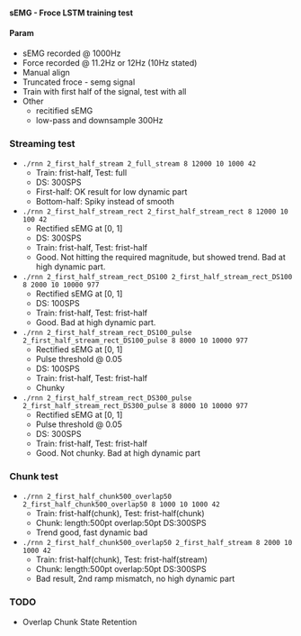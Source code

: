#### sEMG - Froce LSTM training test


#### Param
* sEMG recorded @ 1000Hz
* Force recorded @ 11.2Hz or 12Hz (10Hz stated)
* Manual align
* Truncated froce - semg signal
* Train with first half of the signal, test with all
* Other
  * recitified sEMG
  * low-pass and downsample 300Hz

### Streaming test
* `./rnn 2_first_half_stream 2_full_stream 8 12000 10 1000 42`
  * Train: frist-half, Test: full
  * DS: 300SPS
  * First-half: OK result for low dynamic part
  * Bottom-half: Spiky instead of smooth
* `./rnn 2_first_half_stream_rect 2_first_half_stream_rect 8 12000 10 100 42`
  * Rectified sEMG at [0, 1]
  * DS: 300SPS
  * Train: frist-half, Test: frist-half
  * Good. Not hitting the required magnitude, but showed trend. Bad at high dynamic part.
* `./rnn 2_first_half_stream_rect_DS100 2_first_half_stream_rect_DS100 8 2000 10 10000 977`
  * Rectified sEMG at [0, 1]
  * DS: 100SPS
  * Train: frist-half, Test: frist-half
  * Good. Bad at high dynamic part.
* `./rnn 2_first_half_stream_rect_DS100_pulse 2_first_half_stream_rect_DS100_pulse 8 8000 10 10000 977`
  * Rectified sEMG at [0, 1]
  * Pulse threshold @ 0.05
  * DS: 100SPS
  * Train: frist-half, Test: frist-half
  * Chunky
* `./rnn 2_first_half_stream_rect_DS300_pulse 2_first_half_stream_rect_DS300_pulse 8 8000 10 10000 977`
  * Rectified sEMG at [0, 1]
  * Pulse threshold @ 0.05
  * DS: 300SPS
  * Train: frist-half, Test: frist-half
  * Good. Not chunky. Bad at high dynamic part


### Chunk test
* `./rnn 2_first_half_chunk500_overlap50 2_first_half_chunk500_overlap50 8 1000 10 1000 42`
  * Train: frist-half(chunk), Test: frist-half(chunk)
  * Chunk: length:500pt overlap:50pt DS:300SPS
  * Trend good, fast dynamic bad
* `./rnn 2_first_half_chunk500_overlap50 2_first_half_stream 8 2000 10 1000 42`
  * Train: frist-half(chunk), Test: frist-half(stream)
  * Chunk: length:500pt overlap:50pt DS:300SPS
  * Bad result, 2nd ramp mismatch, no high dynamic part



### TODO
* Overlap Chunk State Retention